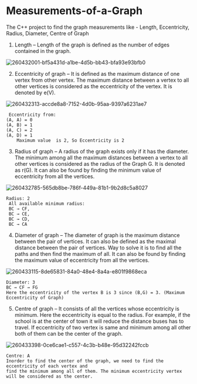 # Measurements-of-a-Graph

The C++ project to find the graph measurements like - Length, Eccentricity, Radius, Diameter, Centre of Graph

1. Length – Length of the graph is defined as the number of edges contained in the graph.

![260432001-bf5a431d-a1be-4d5b-bb43-bfa93e93bfb0](https://github.com/Jagadeeswarvk/Measurements-of-a-Graph/assets/108130988/11e8c4c0-5f80-4e1d-a44a-f17cb2402b49)

2. Eccentricity of graph – It is defined as the maximum distance of one vertex from other vertex. The maximum distance between a vertex to all other vertices is considered as the eccentricity of the vertex. It is denoted by e(V).

![260432313-accde8a8-7152-4d0b-95aa-9397a6231ae7](https://github.com/Jagadeeswarvk/Measurements-of-a-Graph/assets/108130988/b8499270-ddf1-49ca-a1ce-54e11638ded3)

     Eccentricity from:
    (A, A) = 0
    (A, B) = 1
    (A, C) = 2
    (A, D) = 1
        Maximum value  is 2, So Eccentricity is 2

3. Radius of graph – A radius of the graph exists only if it has the diameter. The minimum among all the maximum distances between a vertex to all other vertices is considered as the radius of the Graph G. It is denoted as r(G). It can also be found by finding the minimum value of eccentricity from all the vertices.

![260432785-565db8be-786f-449a-81b1-9b2d8c5a8027](https://github.com/Jagadeeswarvk/Measurements-of-a-Graph/assets/108130988/0643539c-c4a2-404b-babc-6b7c638efee5)

    Radius: 2
     All available minimum radius: 
     BC → CF,
     BC → CE,
     BC → CD,
     BC → CA
     
4. Diameter of graph – The diameter of graph is the maximum distance between the pair of vertices. It can also be defined as the maximal distance between the pair of vertices. Way to solve it is to find all the paths and then find the maximum of all. It can also be found by finding the maximum value of eccentricity from all the vertices.

![260433115-8de65831-84a0-48e4-8a4a-e801f9868eca](https://github.com/Jagadeeswarvk/Measurements-of-a-Graph/assets/108130988/d4785f11-9388-4142-82a5-6873465a60af)

    Diameter: 3
    BC → CF → FG  
    Here the eccentricity of the vertex B is 3 since (B,G) = 3. (Maximum Eccentricity of Graph)

5. Centre of graph – It consists of all the vertices whose eccentricity is minimum. Here the eccentricity is equal to the radius. For example, if the school is at the center of town it will reduce the distance buses has to travel. If eccentricity of two vertex is same and minimum among all other both of them can be the center of the graph.
   
  ![260433398-0ce6cae1-c557-4c3b-b48e-95d32242fccb](https://github.com/Jagadeeswarvk/Measurements-of-a-Graph/assets/108130988/6d761657-6966-4050-b4f3-c2eec95692e1)

    Centre: A  
    Inorder to find the center of the graph, we need to find the eccentricity of each vertex and
    find the minimum among all of them. The minimum eccentricity vertex will be considered as the center.

